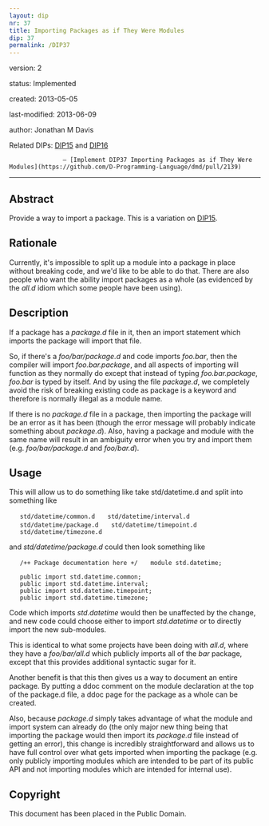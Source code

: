 ```yaml
---
layout: dip
nr: 37
title: Importing Packages as if They Were Modules
dip: 37
permalink: /DIP37
---
```


version: 2

status: Implemented

created: 2013-05-05

last-modified: 2013-06-09

author: Jonathan M Davis

  Related DIPs:    [DIP15](DIP15 "wikilink") and [DIP16](DIP16 "wikilink")

                   
                   — [Implement DIP37 Importing Packages as if They Were Modules](https://github.com/D-Programming-Language/dmd/pull/2139)
  ------------------------------------------------------------------------------------------------------------------------------------------------------------------------------------------------------------------------------

Abstract
--------

Provide a way to import a package. This is a variation on
[DIP15](DIP15 "wikilink").

Rationale
---------

Currently, it's impossible to split up a module into a package in place
without breaking code, and we'd like to be able to do that. There are
also people who want the ability import packages as a whole (as
evidenced by the *all.d* idiom which some people have been using).

Description
-----------

If a package has a *package.d* file in it, then an import statement
which imports the package will import that file.

So, if there's a *foo/bar/package.d* and code imports *foo.bar*, then
the compiler will import *foo.bar.package*, and all aspects of importing
will function as they normally do except that instead of typing
*foo.bar.package*, *foo.bar* is typed by itself. And by using the file
*package.d*, we completely avoid the risk of breaking existing code as
package is a keyword and therefore is normally illegal as a module name.

If there is no *package.d* file in a package, then importing the package
will be an error as it has been (though the error message will probably
indicate something about *package.d*). Also, having a package and module
with the same name will result in an ambiguity error when you try and
import them (e.g. *foo/bar/package.d* and *foo/bar.d*).

Usage
-----

This will allow us to do something like take std/datetime.d and split
into something like

`   std/datetime/common.d`
`   std/datetime/interval.d`
`   std/datetime/package.d`
`   std/datetime/timepoint.d`
`   std/datetime/timezone.d`

and *std/datetime/package.d* could then look something like

`   /++ Package documentation here +/`
`   module std.datetime;`

`   public import std.datetime.common;`
`   public import std.datetime.interval;`
`   public import std.datetime.timepoint;`
`   public import std.datetime.timezone;`

Code which imports *std.datetime* would then be unaffected by the
change, and new code could choose either to import *std.datetime* or to
directly import the new sub-modules.

This is identical to what some projects have been doing with *all.d*,
where they have a *foo/bar/all.d* which publicly imports all of the
*bar* package, except that this provides additional syntactic sugar for
it.

Another benefit is that this then gives us a way to document an entire
package. By putting a ddoc comment on the module declaration at the top
of the package.d file, a ddoc page for the package as a whole can be
created.

Also, because *package.d* simply takes advantage of what the module and
import system can already do (the only major new thing being that
importing the package would then import its *package.d* file instead of
getting an error), this change is incredibly straightforward and allows
us to have full control over what gets imported when importing the
package (e.g. only publicly importing modules which are intended to be
part of its public API and not importing modules which are intended for
internal use).

Copyright
---------

This document has been placed in the Public Domain.
